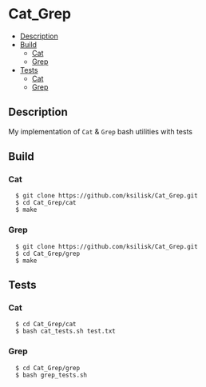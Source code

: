 # Cat_Grep

* [Description](#description)
* [Build](#build)
  * [Cat](#cat)
  * [Grep](#grep)
* [Tests](#tests)
  * [Cat](#cat)
  * [Grep](#grep)

## Description
My implementation of `Cat` & `Grep` bash utilities with tests
## Build
### Cat
      $ git clone https://github.com/ksilisk/Cat_Grep.git
      $ cd Cat_Grep/cat
      $ make
### Grep
      $ git clone https://github.com/ksilisk/Cat_Grep.git
      $ cd Cat_Grep/grep
      $ make
## Tests
### Cat
      $ cd Cat_Grep/cat
      $ bash cat_tests.sh test.txt
### Grep
      $ cd Cat_Grep/grep
      $ bash grep_tests.sh
